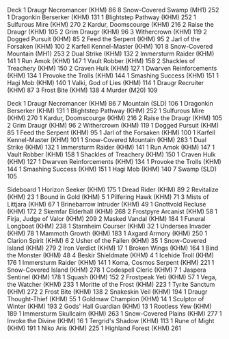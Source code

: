 Deck
1 Draugr Necromancer (KHM) 86
8 Snow-Covered Swamp (MH1) 252
1 Dragonkin Berserker (KHM) 131
1 Blightstep Pathway (KHM) 252
1 Sulfurous Mire (KHM) 270
2 Kardur, Doomscourge (KHM) 216
2 Raise the Draugr (KHM) 105
2 Grim Draugr (KHM) 96
3 Withercrown (KHM) 119
2 Dogged Pursuit (KHM) 85
2 Feed the Serpent (KHM) 95
2 Jarl of the Forsaken (KHM) 100
2 Karfell Kennel-Master (KHM) 101
8 Snow-Covered Mountain (MH1) 253
2 Dual Strike (KHM) 132
2 Immersturm Raider (KHM) 141
1 Run Amok (KHM) 147
1 Vault Robber (KHM) 158
2 Shackles of Treachery (KHM) 150
2 Craven Hulk (KHM) 127
1 Dwarven Reinforcements (KHM) 134
1 Provoke the Trolls (KHM) 144
1 Smashing Success (KHM) 151
1 Hagi Mob (KHM) 140
1 Valki, God of Lies (KHM) 114
1 Draugr Recruiter (KHM) 87
3 Frost Bite (KHM) 138
4 Murder (M20) 109


Deck
1 Draugr Necromancer (KHM) 86
7 Mountain (SLD) 106
1 Dragonkin Berserker (KHM) 131
1 Blightstep Pathway (KHM) 252
1 Sulfurous Mire (KHM) 270
1 Kardur, Doomscourge (KHM) 216
2 Raise the Draugr (KHM) 105
2 Grim Draugr (KHM) 96
2 Withercrown (KHM) 119
1 Dogged Pursuit (KHM) 85
1 Feed the Serpent (KHM) 95
1 Jarl of the Forsaken (KHM) 100
1 Karfell Kennel-Master (KHM) 101
1 Snow-Covered Mountain (KHM) 283
1 Dual Strike (KHM) 132
1 Immersturm Raider (KHM) 141
1 Run Amok (KHM) 147
1 Vault Robber (KHM) 158
1 Shackles of Treachery (KHM) 150
1 Craven Hulk (KHM) 127
1 Dwarven Reinforcements (KHM) 134
1 Provoke the Trolls (KHM) 144
1 Smashing Success (KHM) 151
1 Hagi Mob (KHM) 140
7 Swamp (SLD) 105

Sideboard
1 Horizon Seeker (KHM) 175
1 Dread Rider (KHM) 89
2 Revitalize (KHM) 23
1 Bound in Gold (KHM) 5
1 Pilfering Hawk (KHM) 71
3 Mists of Littjara (KHM) 67
1 Brinebarrow Intruder (KHM) 49
1 Gnottvold Recluse (KHM) 172
2 Skemfar Elderhall (KHM) 268
2 Frostpyre Arcanist (KHM) 58
1 Firja, Judge of Valor (KHM) 209
2 Masked Vandal (KHM) 184
1 Funeral Longboat (KHM) 238
1 Starnheim Courser (KHM) 32
1 Undersea Invader (KHM) 78
1 Mammoth Growth (KHM) 183
1 Axgard Armory (KHM) 250
1 Clarion Spirit (KHM) 6
2 Usher of the Fallen (KHM) 35
1 Snow-Covered Island (KHM) 279
2 Iron Verdict (KHM) 17
1 Broken Wings (KHM) 164
1 Bind the Monster (KHM) 48
4 Beskir Shieldmate (KHM) 4
1 Icehide Troll (KHM) 176
1 Immersturm Raider (KHM) 141
1 Koma, Cosmos Serpent (KHM) 221
1 Snow-Covered Island (KHM) 278
1 Codespell Cleric (KHM) 7
1 Jaspera Sentinel (KHM) 178
1 Squash (KHM) 152
2 Frostpeak Yeti (KHM) 57
1 Vega, the Watcher (KHM) 233
1 Moritte of the Frost (KHM) 223
1 Tyrite Sanctum (KHM) 272
2 Frost Bite (KHM) 138
2 Snakeskin Veil (KHM) 194
1 Draugr Thought-Thief (KHM) 55
1 Goldmaw Champion (KHM) 14
1 Sculptor of Winter (KHM) 193
2 Gods' Hall Guardian (KHM) 13
1 Rootless Yew (KHM) 189
1 Immersturm Skullcairn (KHM) 263
1 Snow-Covered Plains (KHM) 277
1 Invoke the Divine (KHM) 16
1 Tergrid's Shadow (KHM) 113
1 Rune of Might (KHM) 191
1 Niko Aris (KHM) 225
1 Highland Forest (KHM) 261
